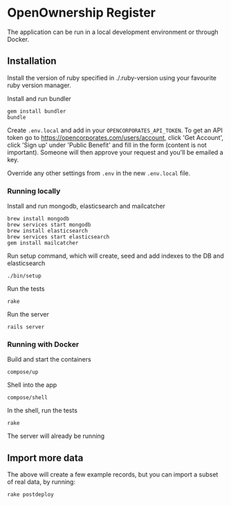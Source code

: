 OpenOwnership Register
======================

The application can be run in a local development environment or through
Docker.

Installation
------------

Install the version of ruby specified in ./.ruby-version using your favourite ruby version manager.

Install and run bundler

    gem install bundler
    bundle

Create `.env.local` and add in your `OPENCORPORATES_API_TOKEN`. To get an API token go to https://opencorporates.com/users/account, click 'Get Account', click 'Sign up' under 'Public Benefit' and fill in the form (content is not important). Someone will then approve your request and you'll be emailed a key.

Override any other settings from `.env` in the new `.env.local` file.

### Running locally

Install and run mongodb, elasticsearch and mailcatcher

    brew install mongodb
    brew services start mongodb
    brew install elasticsearch
    brew services start elasticsearch
    gem install mailcatcher

Run setup command, which will create, seed and add indexes to the DB and elasticsearch

    ./bin/setup

Run the tests

    rake

Run the server

    rails server

### Running with Docker

Build and start the containers

    compose/up

Shell into the app

    compose/shell

In the shell, run the tests

    rake

The server will already be running

Import more data
----------------

The above will create a few example records, but you can import a subset of real data, by running:

    rake postdeploy
